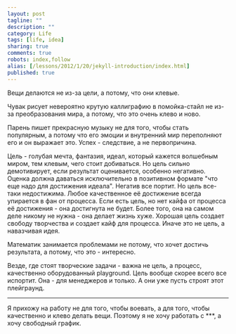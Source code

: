 ```yaml
---
layout: post
tagline: ""
description: ""
category: Life
tags: [life, idea]
sharing: true
comments: true
robots: index,follow
alias: [/lessons/2012/1/20/jekyll-introduction/index.html]
published: true
---
```


Вещи делаются не из-за цели, а потому, что они клевые.

Чувак рисует невероятно крутую каллиграфию в помойка-стайл не из-за преобразования мира, а потому, что это очень клево и ново.

Парень пишет прекрасную музыку не для того, чтобы стать популярным, а потому что его эмоции и внутренний мир переполняют его и он выражает это. Успех - следствие, а не первопричина.

Цель - голубая мечта, фантазия, идеал, который кажется волшебным миром, тем клевым, чего стоит добиваться. Но цель сильно демотивирует, если результат оценивается, особенно негативно. Оценка должна даваться исключительно в позитивном формате "что еще надо для достижения идеала". Негатив все портит.
Но цель все-таки недостижима. Любое качественное её достижение всегда упирается в фан от процесса. Если есть цель, но нет кайфа от процесса её достижения - она достигнута не будет. Более того, она на самом деле никому не нужна - она делает жизнь хуже.
Хорошая цель создает свободу творчества и создает кайф для процесса. Иначе это не цель, а навазчивая идея.

Математик занимается проблемами не потому, что хочет достичь результата, а потому, что это - интересно.

Везде, где стоят творческие задачи - важна не цель, а процесс, качественно оборудованный playground. Цель вообще скорее всего все испортит. Она - для менеджеров и только. А они уже пусть строят этот плейграунд.


---


Я прихожу на работу не для того, чтобы воевать, а для того, чтобы качественно и клево делать вещи. Поэтому я не хочу работать с ***, а хочу свободный график.